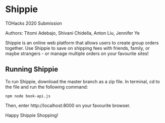# Shippie

TOHacks 2020 Submission

Authors: Titomi Adebajo, Shivani Chidella, Anton Liu, Jennifer Ye

Shippie is an online web platform that allows users to create group orders together. Use Shippie to save on shipping fees with friends, family, or maybe strangers - or manage multiple orders on your favourite sites!

## Running Shippie

To run Shippie, download the master branch as a zip file. In terminal, cd to the file and run the following command:

```
npm node book-api.js

```

Then, enter http://localhost:8000 on your favourite browser.

Happy Shippie Shopping!
